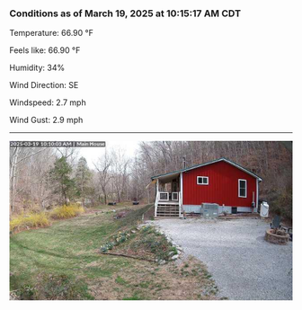 ### Conditions as of March 19, 2025 at 10:15:17 AM CDT 

Temperature: 66.90 &deg;F

Feels like: 66.90 &deg;F

Humidity: 34%

Wind Direction: SE

Windspeed: 2.7 mph

Wind Gust: 2.9 mph

---

<img src="./images/latest.jpeg"/>

